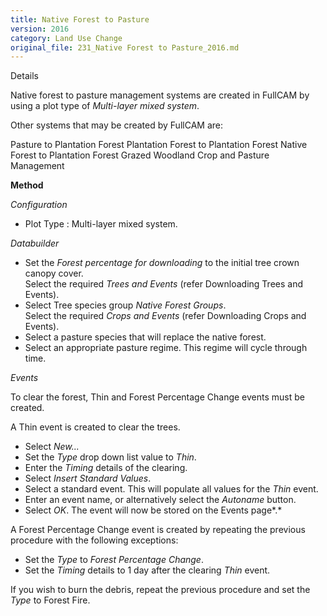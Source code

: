 ```yaml
---
title: Native Forest to Pasture
version: 2016
category: Land Use Change
original_file: 231_Native Forest to Pasture_2016.md
---
```


Details

Native forest to pasture management systems are created in FullCAM by
using a plot type of *Multi-layer mixed system*.

Other systems that may be created by FullCAM are:

Pasture to Plantation
Forest
Plantation Forest to Plantation
Forest
Native Forest to Plantation
Forest
Grazed Woodland
Crop and Pasture Management

**Method**

*Configuration*

- Plot Type : Multi-layer mixed system.

*Databuilder*

- Set the *Forest percentage for downloading* to the initial tree crown
  canopy cover.\
  Select the required *Trees and Events* (refer Downloading Trees and
  Events).
- Select Tree species group *Native Forest Groups*.\
  Select the required *Crops and Events* (refer Downloading Crops and
  Events).
- Select a pasture species that will replace the native forest.
- Select an appropriate pasture regime. This regime will cycle through
  time.

*Events*

To clear the forest, Thin and Forest Percentage
Change events must be created.

A Thin event is created to clear the trees.

- Select *New...*
- Set the *Type* drop down list value to *Thin*.
- Enter the *Timing* details of the clearing.
- Select *Insert Standard Values*.
- Select a standard event. This will populate all values for the *Thin*
  event.
- Enter an event name, or alternatively select the *Autoname* button.
- Select *OK*. The event will now be stored on the
  Events page*.*

A Forest Percentage Change event
is created by repeating the previous procedure with the following
exceptions:

- Set the *Type* to *Forest Percentage Change*.
- Set the *Timing* details to 1 day after the clearing *Thin* event.

If you wish to burn the debris, repeat the previous procedure and set
the *Type* to Forest Fire.
